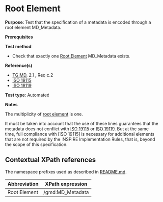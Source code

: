 # Root Element

**Purpose**: Test that the specification of a metadata is encoded through a root element MD_Metadata.

**Prerequisites**

**Test method**

* Check that exactly one [Root Element](#rootElement) MD_Metadata exists.

**Reference(s)**	 

* [TG MD](./README.md#ref_TG_MD), 2.1 , Req c.2
* [ISO 19115](./README.md#ref_ISO_19115)
* [ISO 19119](./README.md#ref_ISO_19119)

**Test type**: Automated

**Notes**

The multiplicity of [root element](#rootElement) is one.

It must be taken into account that the use of these lines guarantees that the metadata does not conflict with [ISO 19115](http://inspire.ec.europa.eu/id/ats/metadata/2.0/common/README#ref_ISO_19115) or [ISO 19119](http://inspire.ec.europa.eu/id/ats/metadata/2.0/common/README#ref_ISO_19119). But at the same time, full compliance with [ISO 19115] is necessary for additional elements that are not required by the INSPIRE Implementation Rules, that is, beyond the scope of this specification.

## Contextual XPath references

The namespace prefixes used as described in [README.md](./README.md#namespaces).

Abbreviation                                   |  XPath expression
-----------------------------------------------| -------------------------------------------------------------------------
<a name="rootElement">Root Element</a>   | /gmd:MD_Metadata
